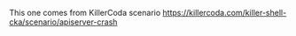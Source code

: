 This one comes from KillerCoda scenario https://killercoda.com/killer-shell-cka/scenario/apiserver-crash
